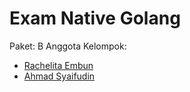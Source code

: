 # Exam Native Golang
Paket: B
Anggota Kelompok:
- [Rachelita Embun](https://github.com/Rachelembun16/)
- [Ahmad Syaifudin](https://github.com/iniudin/)